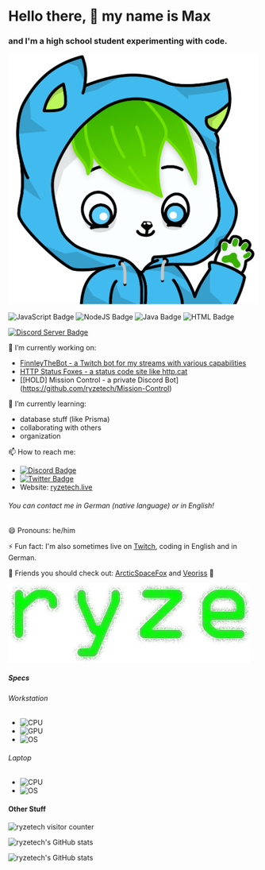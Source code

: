# Hello there, 👋 my name is Max

### and I'm a high school student experimenting with code.

![my fursona](https://github.com/ryzetech/ryzetech/blob/main/RyzeFoxSmoll.png)

![JavaScript Badge](https://img.shields.io/badge/JavaScript-323330?style=for-the-badge&logo=javascript&logoColor=F7DF1E)
![NodeJS Badge](https://img.shields.io/badge/Node.js-43853D?style=for-the-badge&logo=node.js&logoColor=white)
![Java Badge](https://img.shields.io/badge/Java-ED8B00?style=for-the-badge&logo=java&logoColor=white)
![HTML Badge](https://img.shields.io/badge/HTML5-E34F26?style=for-the-badge&logo=html5&logoColor=white)

[![Discord Server Badge](https://img.shields.io/discord/863684433693245500?label=Join%20my%20Connunty%20Discord%21&logo=Discord&logoColor=white&style=for-the-badge)](https://discord.gg/PFwzfQK6RW)


🔭 I’m currently working on:
- [FinnleyTheBot - a Twitch bot for my streams with various capabilities](https://github.com/ryzetech/finnleythebot)
- [HTTP Status Foxes - a status code site like http.cat](https://httpfox.ryzetech.live/)
- [\[HOLD] Mission Control - a private Discord Bot](https://github.com/ryzetech/Mission-Control)

🌱 I’m currently learning:
- database stuff (like Prisma)
- collaborating with others
- organization

📫 How to reach me:
- [![Discord Badge](https://img.shields.io/badge/Discord-7289DA?style=for-the-badge&logo=discord&logoColor=white)](https://profile.ryzetech.live/)
- [![Twitter Badge](https://img.shields.io/badge/Twitter-1DA1F2?style=for-the-badge&logo=twitter&logoColor=white)](https://twitter.ryzetech.live/)
- Website: [ryzetech.live](https://ryzetech.live/)
###### You can contact me in German (native language) or in English!

😄 Pronouns: he/him

⚡ Fun fact: I'm also sometimes live on [Twitch](https://twitch.ryzetech.live/), coding in English and in German.

🙌 Friends you should check out: [ArcticSpaceFox](https://github.com/ArcticSpaceFox) and [Veoriss](https://github.com/Veoriss) 💚

![Old ryze logo](https://github.com/ryzetech/ryzetech/blob/main/image.png)

##### Specs
###### Workstation
- ![CPU](https://img.shields.io/badge/AMD-Ryzen_5_2600-ED1C24?style=for-the-badge&logo=amd&logoColor=white)
- ![GPU](https://img.shields.io/badge/AMD-Radeon_RX_580-ED1C24?style=for-the-badge&logo=amd&logoColor=white)
- ![OS](https://img.shields.io/badge/Windows-0078D6?style=for-the-badge&logo=windows&logoColor=white)

###### Laptop
- ![CPU](https://img.shields.io/badge/Intel-Dual_Core_Potato-0071C5?style=for-the-badge&logo=intel&logoColor=white)
- ![OS](https://img.shields.io/badge/Ubuntu-E95420?style=for-the-badge&logo=ubuntu&logoColor=white)

#### Other Stuff
![ryzetech visitor counter](https://komarev.com/ghpvc/?username=ryzetech&color=green&style=flat-square&label=Profile+Boops)

![ryzetech's GitHub stats](https://github-readme-stats.vercel.app/api?username=ryzetech&show_icons=true&theme=chartreuse-dark)

![ryzetech's GitHub stats](https://github-readme-stats.vercel.app/api/top-langs/?username=ryzetech&layout=compact&theme=chartreuse-dark)

<!--
**ryzetech/ryzetech** is a ✨ _special_ ✨ repository because its `README.md` (this file) appears on your GitHub profile.

Here are some ideas to get you started:

- 🔭 I’m currently working on ...
- 🌱 I’m currently learning ...
- 👯 I’m looking to collaborate on ...
- 🤔 I’m looking for help with ...
- 💬 Ask me about ...
- 📫 How to reach me: ...
- 😄 Pronouns: ...
- ⚡ Fun fact: ...
-->
